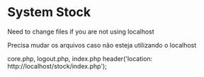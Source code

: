 # System Stock

Need to change files if you are not using localhost

Precisa mudar os arquivos caso não esteja utilizando o localhost

core.php, logout.php, index.php
header('location: http://localhost/stock/index.php');	

